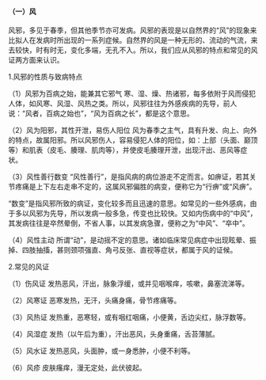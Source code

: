 #### （一）风

风邪，多见于春季，但其他季节亦可发病。风邪的表现是以自然界的“风”的现象来比拟人在发病时所出现的一系列症候。自然界的风是一种无形的、流动的气流，来去较快，时有时无，变化多端，无孔不入。所以，我们应从风邪的特点和常见的风证两方面来认识。

1.风邪的性质与致病特点

（1）风邪为百病之始，能兼其它邪气  寒、湿、燥、热诸邪，每多依附于风而侵犯人体，如风寒、风湿、风热之类。所以，风邪往往为外感疾病的先导，前人说：“风者，百病之始也”，“风为百病之长”，都是这个意思。

（2）风为阳邪，其性开泄，易伤人阳位  风为春季之主气，具有升发、向上、向外的特点，故属阳邪。所以风邪伤人，容易侵犯人体的阳位，如：上部（头面、巅顶等）和肌表（皮毛、腠理、肌肉等），并使皮毛腠理开泄，出现汗出、恶风等症状。

（3）风性善行数变  “风性善行”，是指风病的病位游走不定而言。如痹证，若其关节疼痛是上下左右走串不定的，这属风邪偏胜的病变，便称它为“行痹”或“风痹”。

“数变”是指风邪所致的病证，变化较多而且迅速的意思。如常见的一些外感病，由于多以风邪为先导，所以发病一般多急，传变也比较快。又如内伤病中的“中风”，其发病往往是卒然晕倒，不省人事，以其发病急骤，便称之为“中风”、“卒中”。

（4）风性主动  所谓“动”，是动摇不定的意思。诸如临床常见病症中出现眩晕、振掉、四肢抽搐，甚则颈项强直、角弓反张、直视等症状，都属于风的证候。

2.常见的风证

（1）伤风证  发热恶风，汗出，脉象浮缓，或并见咽喉痒，咳嗽，鼻塞流涕等。

（2）风寒证  恶寒发热，无汗，头痛身痛，骨节疼痛等。

（3）风热证  发热重，恶寒轻，或有咽红咽痛，小便黄，舌边尖红，脉浮数等。

（4）风湿症  发热（以午后为重），汗出恶风，头身重痛，舌苔薄腻。

（5）风水证  发热恶风，头面肿，或一身悉肿，小便不利等。

（6）风疹  皮肤瘙痒，漫无定处，此伏彼起。
